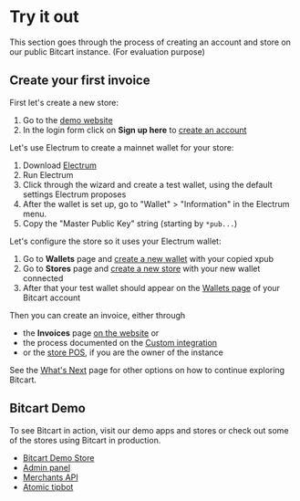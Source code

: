 # Try it out

This section goes through the process of creating an account and store on our public Bitcart instance. \(For evaluation purpose\)

## Create your first invoice <a id="create-your-first-invoice"></a>

First let's create a new store:

1. Go to the [demo website](https://admin.bitcart.ai)
2. In the login form click on **Sign up here** to [create an account](https://admin.bitcart.ai/register)

Let's use Electrum to create a mainnet wallet for your store:

1. Download [Electrum](https://electrum.org)
2. Run Electrum
3. Click through the wizard and create a test wallet, using the default settings Electrum proposes
4. After the wallet is set up, go to "Wallet" &gt; "Information" in the Electrum menu.
5. Copy the "Master Public Key" string \(starting by `*pub...`\)

Let's configure the store so it uses your Electrum wallet:

1. Go to **Wallets** page and [create a new wallet](https://admin.bitcart.ai/wallets) with your copied xpub
2. Go to **Stores** page and [create a new store](https://admin.bitcart.ai/stores) with your new wallet connected
3. After that your test wallet should appear on the [Wallets page](https://admin.bitcart.ai/wallets) of your Bitcart account

Then you can create an invoice, either through

- the **Invoices** page [on the website](https://admin.bitcart.ai/invoices) or
- the process documented on the [Custom integration](../integrations/custom-integration.md)
- or the [store POS](../guides/store-pos.md), if you are the owner of the instance

See the [What's Next](https://docs.bitcart.ai/getting-started/whatsnext) page for other options on how to continue exploring Bitcart.

## Bitcart Demo <a id="bitcart-demo"></a>

To see Bitcart in action, visit our demo apps and stores or check out some of the stores using Bitcart in production.

- [Bitcart Demo Store](https://store.bitcart.ai)
- [Admin panel](https://admin.bitcart.ai)
- [Merchants API](https://api.bitcart.ai)
- [Atomic tipbot](https://t.me/bitcart_atomic_tipbot)
